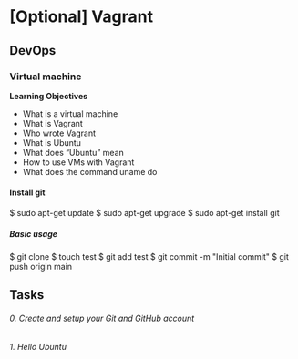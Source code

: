 # [Optional] Vagrant
## DevOps
### Virtual machine

 **Learning Objectives**

 * What is a virtual machine
 * What is Vagrant
 * Who wrote Vagrant
 * What is Ubuntu
 * What does “Ubuntu” mean
 * How to use VMs with Vagrant
 * What does the command uname do

#### Install git

 $ sudo apt-get update
 $ sudo apt-get upgrade
 $ sudo apt-get install git

##### Basic usage

$ git clone <repo>
$ touch test
$ git add test
$ git commit -m "Initial commit"
$ git push origin main

## Tasks

###### 0. Create and setup your Git and GitHub account
###### 1. Hello Ubuntu

